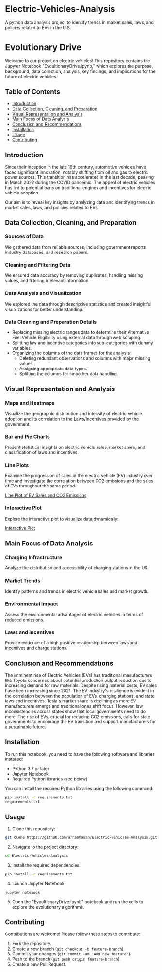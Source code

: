 # Electric-Vehicles-Analysis
A python data analysis project to identify trends in market sales, laws, and policies related to EVs in the U.S.
# Evolutionary Drive

Welcome to our project on electric vehicles! This repository contains the Jupyter Notebook "EvoultionaryDrive.ipynb," which explores the purpose, background, data collection, analysis, key findings, and implications for the future of electric vehicles.

## Table of Contents

- [Introduction](#introduction)
- [Data Collection, Cleaning, and Preparation](#data-collection-cleaning-and-preparation)
- [Visual Representation and Analysis](#visual-representation-and-analysis)
- [Main Focus of Data Analysis](#main-focus-of-data-analysis)
- [Conclusion and Recommendations](#conclusion-and-recommendations)
- [Installation](#installation)
- [Usage](#usage)
- [Contributing](#contributing)

## Introduction

Since their inception in the late 19th century, automotive vehicles have faced significant innovation, notably shifting from oil and gas to electric power sources. This transition has accelerated in the last decade, peaking in March 2022 during the COVID pandemic. The appeal of electric vehicles has led to potential bans on traditional engines and incentives for electric vehicle adoption.

Our aim is to reveal key insights by analyzing data and identifying trends in market sales, laws, and policies related to EVs.

## Data Collection, Cleaning, and Preparation

### Sources of Data

We gathered data from reliable sources, including government reports, industry databases, and research papers.

### Cleaning and Filtering Data

We ensured data accuracy by removing duplicates, handling missing values, and filtering irrelevant information.

### Data Analysis and Visualization

We explored the data through descriptive statistics and created insightful visualizations for better understanding.

### Data Cleaning and Preparation Details

- Replacing missing electric ranges data to determine their Alternative Fuel Vehicle Eligibility using external data through web scraping.
- Splitting law and incentive categories into sub-categories with dummy variables.
- Organizing the columns of the data frames for the analysis:
  - Deleting redundant observations and columns with major missing values.
  - Assigning appropriate data types.
  - Splitting the columns for smoother data handling.

## Visual Representation and Analysis

### Maps and Heatmaps

Visualize the geographic distribution and intensity of electric vehicle adoption and its correlation to the Laws/Incentives provided by the government.

### Bar and Pie Charts

Present statistical insights on electric vehicle sales, market share, and classification of laws and incentives.

### Line Plots

Examine the progression of sales in the electric vehicle (EV) industry over time and investigate the correlation between CO2 emissions and the sales of EVs throughout the same period.

[Line Plot of EV Sales and CO2 Emissions](https://github.com/arhabhasan/Electric-Vehicles-Analysis/blob/main/dynamic_EV_map.html)

### Interactive Plot

Explore the interactive plot to visualize data dynamically:

[Interactive Plot](https://github.com/arhabhasan/Electric-Vehicles-Analysis/blob/main/dynamic_EV_map.html)

## Main Focus of Data Analysis

### Charging Infrastructure

Analyze the distribution and accessibility of charging stations in the US.

### Market Trends

Identify patterns and trends in electric vehicle sales and market growth.

### Environmental Impact

Assess the environmental advantages of electric vehicles in terms of reduced emissions.

### Laws and Incentives

Provide evidence of a high positive relationship between laws and incentives and charge stations.

## Conclusion and Recommendations

The imminent rise of Electric Vehicles (EVs) has traditional manufacturers like Toyota concerned about potential production output reduction due to increasing demand for raw materials. Despite rising material costs, EV sales have been increasing since 2021. The EV industry's resilience is evident in the correlation between the population of EVs, charging stations, and state laws and incentives. Tesla's market share is declining as more EV manufacturers emerge and traditional ones shift focus. However, law inconsistencies across states show that local governments need to do more. The rise of EVs, crucial for reducing CO2 emissions, calls for state governments to encourage the EV transition and support manufacturers for a sustainable future.

## Installation

To run this notebook, you need to have the following software and libraries installed:

- Python 3.7 or later
- Jupyter Notebook
- Required Python libraries (see below)

You can install the required Python libraries using the following command:

```bash
pip install -r requirements.txt
requirements.txt
```

## Usage

1. Clone this repository:

```bash
git clone https://github.com/arhabhasan/Electric-Vehicles-Analysis.git
```

2. Navigate to the project directory:

```bash
cd Electric-Vehicles-Analysis
```

3. Install the required dependencies:

```bash
pip install -r requirements.txt
```

4. Launch Jupyter Notebook:

```bash
jupyter notebook
```

5. Open the "EvoultionaryDrive.ipynb" notebook and run the cells to explore the evolutionary algorithms.

## Contributing

Contributions are welcome! Please follow these steps to contribute:

1. Fork the repository.
2. Create a new branch (`git checkout -b feature-branch`).
3. Commit your changes (`git commit -am 'Add new feature'`).
4. Push to the branch (`git push origin feature-branch`).
5. Create a new Pull Request.



